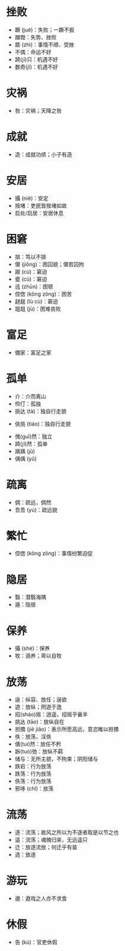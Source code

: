 # 挫败
* 蹶 (jué)：失败；一蹶不振
* 蹭蹬：失势、挫败
* 踬 (zhì)：事情不顺、受挫
* 不偶：命运不好
* 踦(jī)只：机遇不好
* 数奇(jī)：机遇不好
# 灾祸 
* 咎：灾祸；天降之咎
# 成就
* 造：成就功绩；小子有造
# 安居
* 攝 (niè)：安定
* 按堵：吏民皆按堵如故
* 启处/启居：安居休息
# 困窘
* 揜：笃以不揜
* 僒 (jiǒng)：困囚貌；僒若囚拘
* 踧 (cù)：窘迫
* 蹙 (cù)：窘迫
* 迍 (zhūn)：困顿
* 倥偬 (kǒng zǒng)：困苦
* 趢趗 (lù cù)：窘迫
* 跙跙 (jù)：困难丧败
# 富足
* 備家：富足之家
# 孤单
* 介：介而离山
* 伶仃：孤独
* 挑达 (tà)：独自行走貌
- 佻佻 (tiáo)：独自行走貌
* 傀(guī)然：独立
* 踦(jī)然：孤单
* 踽踽 (jǔ)
* 偊偊 (yǔ)
# 疏离
* 倜：疏远，倜然
* 吾吾 (yú)：疏远貌
# 繁忙
* 倥偬 (kǒng zǒng)：事情纷繁迫促
# 隐居
* 翳：潜翳海隅
* 遁：隐居
# 保养
* 攝 (shè)：保养
* 牧：涵养；卑以自牧
# 放荡
* 逞：纵容、放任；逞欲
* 遊：放纵；罔遊于逸
* 招(sháo)摇：逍遥，招摇乎襄羊
* 挑达 (tāo)：放纵自在
* 担撟 (jiē jiǎo)：表示所愿高远，意恣睢以担撟
* 佚：放荡，淫佚
* 僓(tuí)然：放任不矜
* 跅(tuò)弛：放纵不羁
* 储与：无所主貌，不拘束；阴阳储与
* 跌宕：行为放荡
* 跌荡：行为放荡
* 佚荡：行为放荡
* 邪哆 (chǐ)：放荡
# 流荡
* 逐：流荡；故风之所以为不逐者取是以节之也
* 遥：流荡；魂魄归来，无远遥只
* 迁：放逐流放；何迁乎有苗
* 选：放逐
# 游玩
* 遨：遨戏之人亦不求食
# 休假
* 告 (kù)：官吏休假
